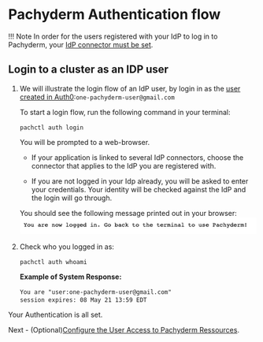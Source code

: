 # Pachyderm Authentication flow

!!! Note
      In order for the users registered with your IdP to log in to Pachyderm,
      your [IdP connector must be set](./idp-dex.md).

## Login to a cluster as an IDP user
1. We will illustrate the login flow of an IdP user, 
by login in as the [user created in Auth0](../idp-dex/#1-register-a-pachyderm-application-with-your-idp):`one-pachyderm-user@gmail.com`

      To start a login flow, run the following command in your terminal:

      ```shell
      pachctl auth login
      ```

      You will be prompted to a web-browser. 

      - If your application is linked to several IdP connectors, 
      choose the connector that applies to the IdP you are registered with.

      - If you are not logged in your Idp already, you will be asked to enter your credentials. Your identity will be checked against the IdP and the login will go through.

      You should see the following message printed out in your browser:
      ![Login Success](../images/auth0-login-success.png)

1. Check who you logged in as:

      ```shell
      pachctl auth whoami
      ```

      **Example of System Response:**

      ```shell
      You are "user:one-pachyderm-user@gmail.com"
      session expires: 08 May 21 13:59 EDT
      ```

Your Authentication is all set. 

Next - (Optional)[Configure the User Access to Pachyderm Ressources](../authorization/role-binding.md).



